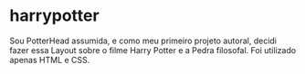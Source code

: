 # harrypotter
Sou PotterHead assumida, e como meu primeiro projeto autoral, decidi fazer essa Layout sobre o filme Harry Potter e a Pedra filosofal. Foi utilizado apenas HTML e CSS.
